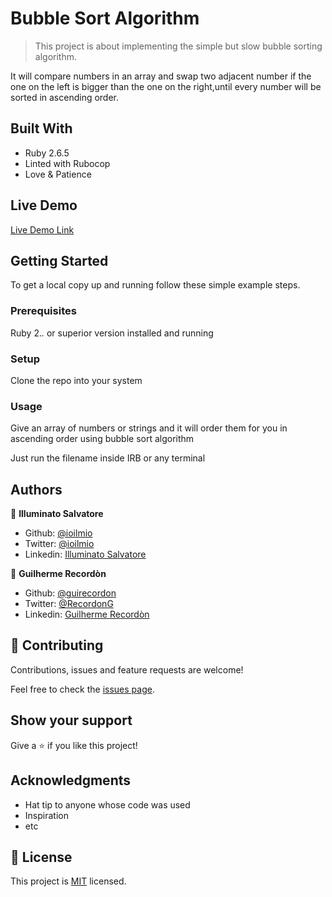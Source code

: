 # Bubble Sort Algorithm

> This project is about implementing the simple but slow bubble sorting algorithm.

It will compare numbers in an array and swap two adjacent number if the one on the left is bigger than the one on the right,until every number will be sorted in ascending order.

## Built With 

- Ruby 2.6.5
- Linted with Rubocop
- Love & Patience

## Live Demo

[Live Demo Link](https://livedemo.com)



## Getting Started

To get a local copy up and running follow these simple example steps.

### Prerequisites

Ruby 2.*.* or superior version installed and running

### Setup

Clone the repo into your system

### Usage

Give an array of numbers or strings and it will order them for you in ascending order using bubble sort algorithm

Just run the filename inside IRB or any terminal



## Authors

👤 **Illuminato Salvatore**

- Github: [@ioilmio](https://github.com/ioilmio)
- Twitter: [@ioilmio](https://twitter.com/ioilmio)
- Linkedin: [Illuminato Salvatore](https://www.linkedin.com/in/illuminato-salvatore/)

👤 **Guilherme Recordòn**

- Github: [@guirecordon](https://github.com/guirecordon)
- Twitter: [@RecordonG](https://twitter.com/RecordonG)
- Linkedin: [Guilherme Recordòn](https://www.linkedin.com/in/gui-recordon-marketingmba/)

## 🤝 Contributing

Contributions, issues and feature requests are welcome!

Feel free to check the [issues page](https://github.com/ioilmio/bubble_sort/issues).

## Show your support

Give a ⭐️ if you like this project!

## Acknowledgments

- Hat tip to anyone whose code was used
- Inspiration
- etc

## 📝 License

This project is [MIT](lic.url) licensed.

